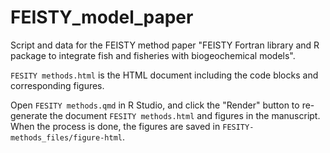 # FEISTY_model_paper
Script and data for the FEISTY method paper "FEISTY Fortran library and R package to integrate fish and fisheries with biogeochemical models".

`FESITY methods.html` is the HTML document including the code blocks and corresponding figures.

Open `FESITY methods.qmd` in R Studio, and click the "Render" button to re-generate the document `FESITY methods.html` and figures in the manuscript. When the process is done, the figures are saved in `FESITY-methods_files/figure-html`.
